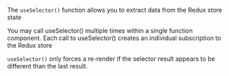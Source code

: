 The `useSelector()` function allows you to extract data from the Redux store state

You may call useSelector() multiple times within a single function component. Each call to useSelector() creates an individual subscription to the Redux store

`useSelector()` only forces a re-render if the selector result appears to be different than the last result.
